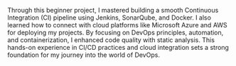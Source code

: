 Through this beginner project, I mastered building a smooth Continuous Integration (CI) pipeline using Jenkins, SonarQube, and Docker. I also learned how to connect with cloud platforms like Microsoft Azure and AWS for deploying my projects. By focusing on DevOps principles, automation, and containerization, I enhanced code quality with static analysis. This hands-on experience in CI/CD practices and cloud integration sets a strong foundation for my journey into the world of DevOps.
